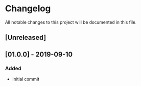 # Changelog

All notable changes to this project will be documented in this file.

## [Unreleased]

## [01.0.0] - 2019-09-10

### Added

- Initial commit
